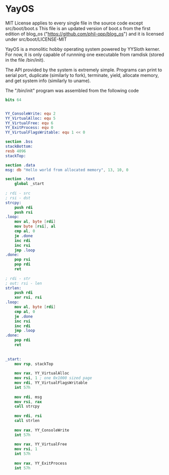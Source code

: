 # YayOS

MIT License applies to every single file in the source code except src/boot/boot.s
This file is an updated version of boot.s from the first edition of blog_os ("https://github.com/phil-opp/blog_os") and it is licensed under src/boot/LICENSE-MIT

YayOS is a monolitic hobby operating system powered by YYSloth kerner. For now, it is only capable of runnning one executable from ramdisk (stored in the file /bin/init).

The API provided by the system is extremely simple. Programs can print to serial port, duplicate (similarly to fork), terminate, yield, allocate memory, and get system info (similarly to uname).

The "/bin/init" program was assembled from the following code

```nasm
bits 64


YY_ConsoleWrite: equ 2
YY_VirtualAlloc: equ 5
YY_VirtualFree: equ 6
YY_ExitProcess: equ 0
YY_VirtualFlagsWritable: equ 1 << 0

section .bss
stackBottom:
resb 4096
stackTop:

section .data
msg: db "Hello world from allocated memory", 13, 10, 0

section .text
    global _start
    
; rdi - src
; rsi - dst
strcpy:
    push rdi
    push rsi
.loop:
    mov al, byte [rdi]
    mov byte [rsi], al
    cmp al, 0
    je .done
    inc rdi
    inc rsi
    jmp .loop
.done:
    pop rsi
    pop rdi
    ret
    
; rdi - str
; out: rsi - len
strlen:
    push rdi
    xor rsi, rsi
.loop:
    mov al, byte [rdi]
    cmp al, 0
    je .done
    inc rsi
    inc rdi
    jmp .loop
.done:
    pop rdi
    ret
    
    
_start:
    mov rsp, stackTop
    
    mov rax, YY_VirtualAlloc
    mov rsi, 1 ; one 0x1000 sized page
    mov rdi, YY_VirtualFlagsWritable
    int 57h
    
    mov rdi, msg
    mov rsi, rax
    call strcpy
    
    mov rdi, rsi
    call strlen
    
    mov rax, YY_ConsoleWrite
    int 57h
    
    mov rax, YY_VirtualFree
    mov rsi, 1
    int 57h
    
    mov rax, YY_ExitProcess
    int 57h
```